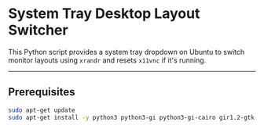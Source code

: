 # System Tray Desktop Layout Switcher

This Python script provides a system tray dropdown on Ubuntu to switch monitor layouts using `xrandr` and resets `x11vnc` if it's running.

---

## Prerequisites

```bash
sudo apt-get update
sudo apt-get install -y python3 python3-gi python3-gi-cairo gir1.2-gtk-3.0 gir1.2-appindicator3-0.1 x11-xserver-utils x11vnc
```
